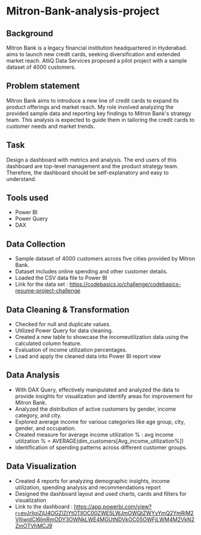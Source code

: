 # Mitron-Bank-analysis-project
## Background
Mitron Bank is a legacy financial institution headquartered in Hyderabad. aims to launch new credit cards, seeking diversification and extended market reach. AtliQ Data Services proposed a pilot project with a sample dataset of 4000 customers.

## Problem statement
Mitron Bank aims to introduce a new line of credit cards to expand its product offerings and market reach. My role involved analyzing the provided sample data and reporting key findings to Mitron Bank's strategy team. This analysis is expected to guide them in tailoring the credit cards to customer needs and market trends.

## Task
Design a dashboard with metrics and analysis. The end users of this dashboard are top-level management and the product strategy team. Therefore, the dashboard should be self-explanatory and easy to understand.

## Tools used
* Power BI
* Power Query
* DAX

## Data Collection
* Sample dataset of 4000 customers across five cities provided by Mitron Bank.
* Dataset includes online spending and other customer details.
* Loaded the CSV data file to Power BI
* Link for the data set : https://codebasics.io/challenge/codebasics-resume-project-challenge

## Data Cleaning & Transformation
* Checked for null and duplicate values.
* Utilized Power Query for data cleaning.
* Created a new table to showcase the incomeutilization data using the calculated column feature.
* Evaluation of income utilization percentages.
* Load and apply the cleaned data into Power BI report view

## Data Analysis
* With DAX Query, effectively manipulated and analyzed the data to provide insights for visualization and identify areas for improvement for Mitron Bank.
* Analyzed the distribution of active customers by gender, income category, and city.
* Explored average income for various categories like age group, city, gender, and occupation.
* Created measure for average income utilization % : avg income utilization % = AVERAGE(dim_customers[Avg_income_utilization%])
* Identification of spending patterns across different customer groups.

## Data Visualization
* Created 4 reports for analyzing demographic insights, income utilization, spending analysis and recommendations report
* Designed the dashboard layout and used charts, cards and filters for visualization
* Link to the dashboard : https://app.powerbi.com/view?r=eyJrIjoiZjU4OGZlZjYtOTllOC00ZWE5LWJmOWQtZWYyYmQ2YmRjM2VlIiwidCI6ImRmODY3OWNkLWE4MGUtNDVkOC05OWFjLWM4M2VkN2ZmOTVhMCJ9
